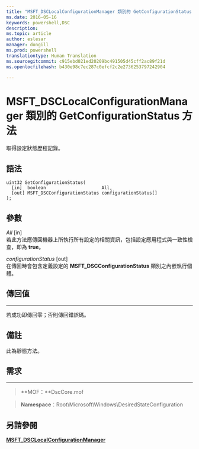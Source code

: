 ```yaml
---
title: "MSFT_DSCLocalConfigurationManager 類別的 GetConfigurationStatus 方法"
ms.date: 2016-05-16
keywords: powershell,DSC
description: 
ms.topic: article
author: eslesar
manager: dongill
ms.prod: powershell
translationtype: Human Translation
ms.sourcegitcommit: c915ebd021ed20209bc491505d45cff2ac89f21d
ms.openlocfilehash: b430e98c7ec287c0efcf2c2e2736253797242904

---
```


# MSFT_DSCLocalConfigurationManager 類別的 GetConfigurationStatus 方法

取得設定狀態歷程記錄。

語法
------

```mof
uint32 GetConfigurationStatus(
  [in]  boolean                     All,
  [out] MSFT_DSCConfigurationStatus configurationStatus[]
);
```

參數
----------

*All* \[in\]  
若此方法應傳回機器上所執行所有設定的相關資訊，包括設定應用程式與一致性檢查，即為 **true**。

*configurationStatus* \[out\]  
在傳回時會包含定義設定的 **MSFT_DSCConfigurationStatus** 類別之內嵌執行個體。

## 傳回值
------------

若成功即傳回零；否則傳回錯誤碼。

## 備註

此為靜態方法。

## 需求
------------
>**MOF：**DscCore.mof

>**Namespace**：Root\Microsoft\Windows\DesiredStateConfiguration


## 另請參閱


[**MSFT_DSCLocalConfigurationManager**](msft-dsclocalconfigurationmanager.md)


 

 






<!--HONumber=Jun16_HO4-->


